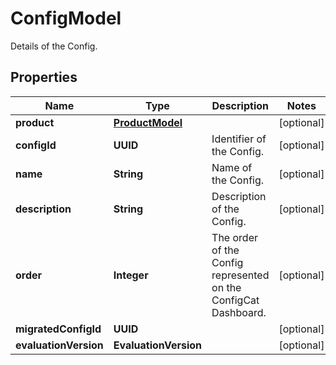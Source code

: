 

# ConfigModel

Details of the Config.

## Properties

| Name | Type | Description | Notes |
|------------ | ------------- | ------------- | -------------|
|**product** | [**ProductModel**](ProductModel.md) |  |  [optional] |
|**configId** | **UUID** | Identifier of the Config. |  [optional] |
|**name** | **String** | Name of the Config. |  [optional] |
|**description** | **String** | Description of the Config. |  [optional] |
|**order** | **Integer** | The order of the Config represented on the ConfigCat Dashboard. |  [optional] |
|**migratedConfigId** | **UUID** |  |  [optional] |
|**evaluationVersion** | **EvaluationVersion** |  |  [optional] |




